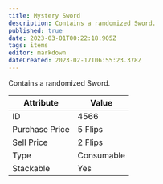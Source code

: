 ```yaml
---
title: Mystery Sword
description: Contains a randomized Sword.
published: true
date: 2023-03-01T00:22:18.905Z
tags: items
editor: markdown
dateCreated: 2023-02-17T06:55:23.378Z
---
```


Contains a randomized Sword.

|Attribute|Value|
|-|-|
|ID|4566|
|Purchase Price|5 Flips|
|Sell Price|2 Flips|
|Type|Consumable|
|Stackable|Yes|

